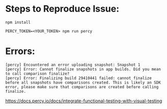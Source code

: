 # Steps to Reproduce Issue:
```
npm install
```

```
PERCY_TOKEN=<YOUR_TOKEN> npm run percy
```

# Errors:
```
[percy] Encountered an error uploading snapshot: Snapshot 1
[percy] Error: Cannot finalize snapshots in app builds. Did you mean to call comparison finalize?
[percy] Error: Finalizing build 29410441 failed: cannot finalize before all snapshots have comparisons created. This is likely an SDK error, please make sure that comparisons are created before calling finalize.
```

https://docs.percy.io/docs/integrate-functional-testing-with-visual-testing
